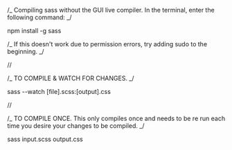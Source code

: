 /_ Compiling sass without the GUI live compiler. In the terminal, enter the following command: _/

npm install -g sass

/_ If this doesn't work due to permission errors, try adding sudo to the beginning. _/

//

/_ TO COMPILE & WATCH FOR CHANGES. _/

sass --watch [file].scss:[output].css

//

/_ TO COMPILE ONCE. This only compiles once and needs to be re run each time you desire your changes to be compiled. _/

sass input.scss output.css
